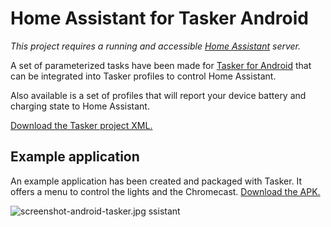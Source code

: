Home Assistant for Tasker Android
=================================
*This project requires a running and accessible [Home Assistant](https://github.com/balloob/home-assistant) server.*

A set of parameterized tasks have been made for [Tasker for Android](https://play.google.com/store/apps/details?id=net.dinglisch.android.taskerm) that can be integrated into Tasker profiles to control Home Assistant.

Also available is a set of profiles that will report your device battery and charging state to Home Assistant.

[Download the Tasker project XML.](https://raw.github.com/balloob/home-assistant-android-tasker/master/Home_Assistant.prj.xml)

Example application
-------------------
An example application has been created and packaged with Tasker. It offers a menu to control the lights and the Chromecast. [Download the APK.](https://raw.github.com/balloob/home-assistant-android-tasker/master/Home_Assistant.apk)

![screenshot-android-tasker.jpg](https://raw.github.com/balloob/home-assistant-android-tasker/master/screenshot-android-tasker.png)
ssistant

